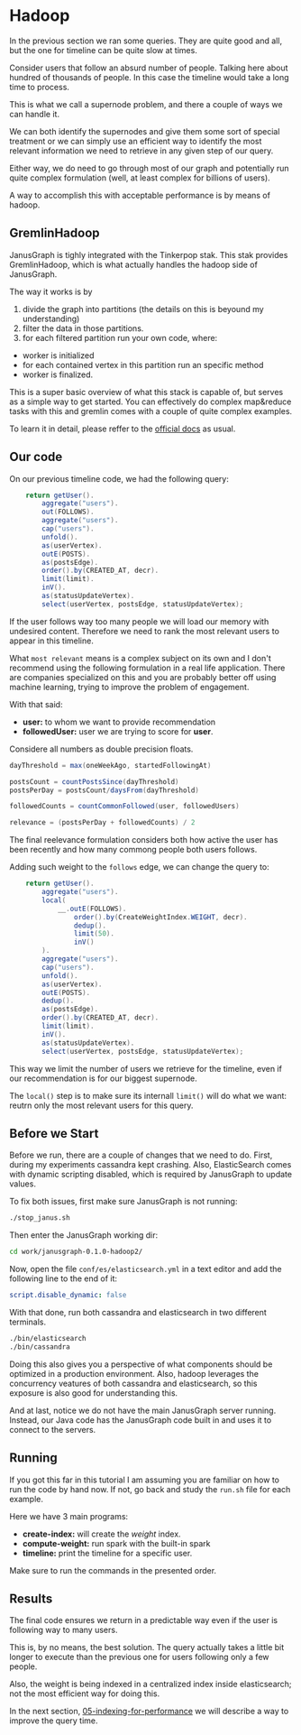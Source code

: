 # Hadoop

In the previous section we ran some queries. They are quite good and all, but
the one for timeline can be quite slow at times.

Consider users that follow an absurd number of people. Talking here about
hundred of thousands of people. In this case the timeline would take a long
time to process.

This is what we call a supernode problem, and there a couple of ways we can
handle it.

We can both identify the supernodes and give them some sort of special
treatment or we can simply use an efficient way to identify the most relevant
information we need to retrieve in any given step of our query.

Either way, we do need to go through most of our graph and potentially run
quite complex formulation (well, at least complex for billions of users).

A way to accomplish this with acceptable performance is by means of hadoop.

##  GremlinHadoop

JanusGraph is tighly integrated with the Tinkerpop stak. This stak provides
GremlinHadoop, which is what actually handles the hadoop side of JanusGraph.

The way it works is by

1. divide the graph into partitions (the details on this is beyound my
   understanding)
2. filter the data in those partitions.
3. for each filtered partition run your own code, where:
  * worker is initialized
  * for each contained vertex in this partition run an specific method
  * worker is finalized.


This is a super basic overview of what this stack is capable of, but serves as
a simple way to get started. You can effectively do complex map&reduce tasks
with this and gremlin comes with a couple of quite complex examples.

To learn it in detail, please reffer to the [official
docs](http://tinkerpop.apache.org/docs/current/reference/#graphcomputer) as
usual.

## Our code

On our previous timeline code, we had the following query:

```java
    return getUser().
        aggregate("users").
        out(FOLLOWS).
        aggregate("users").
        cap("users").
        unfold().
        as(userVertex).
        outE(POSTS).
        as(postsEdge).
        order().by(CREATED_AT, decr).
        limit(limit).
        inV().
        as(statusUpdateVertex).
        select(userVertex, postsEdge, statusUpdateVertex);
```

If the user follows way too many people we will load our memory with undesired
content. Therefore we need to rank the most relevant users to appear in this
timeline.

What `most relevant` means is a complex subject on its own and I don't
recommend using the following formulation in a real life application. There are
companies specialized on this and you are probably better off using machine
learning, trying to improve the problem of engagement.

With that said:

* **user:** to whom we want to provide recommendation
* **followedUser:** user we are trying to score for **user**.

Considere all numbers as double precision floats.

```java
dayThreshold = max(oneWeekAgo, startedFollowingAt)

postsCount = countPostsSince(dayThreshold)
postsPerDay = postsCount/daysFrom(dayThreshold)

followedCounts = countCommonFollowed(user, followedUsers)

relevance = (postsPerDay + followedCounts) / 2
```

The final reelevance formulation considers both how active the user has been
recently and how many commong people both users follows.


Adding such weight to the `follows` edge, we can change the query to:


```java
    return getUser().
        aggregate("users").
        local(
            __.outE(FOLLOWS).
                order().by(CreateWeightIndex.WEIGHT, decr).
                dedup().
                limit(50).
                inV()
        ).
        aggregate("users").
        cap("users").
        unfold().
        as(userVertex).
        outE(POSTS).
        dedup().
        as(postsEdge).
        order().by(CREATED_AT, decr).
        limit(limit).
        inV().
        as(statusUpdateVertex).
        select(userVertex, postsEdge, statusUpdateVertex);
```

This way we limit the number of users we retrieve for the timeline, even if our
recommendation is for our biggest supernode.

The `local()` step is to make sure its internall `limit()` will do what we want: reutrn only the most relevant users
for this query.


## Before we Start

Before we run, there are a couple of changes that we need to do. First, during
my experiments cassandra kept crashing. Also, ElasticSearch comes with dynamic
scripting disabled, which is required by JanusGraph to update values.

To fix both issues, first make sure JanusGraph is not running:

```bash
./stop_janus.sh
```

Then enter the JanusGraph working dir:

```bash
cd work/janusgraph-0.1.0-hadoop2/
```

Now, open the file `conf/es/elasticsearch.yml` in a text editor and add the
following line to the end of it:

```yml
script.disable_dynamic: false 
```

With that done, run both cassandra and elasticsearch in two different
terminals.

```bash
./bin/elasticsearch
./bin/cassandra
```


Doing this also gives you a perspective of what components should be optimized
in a production environment. Also, hadoop leverages the concurrency veatures of
both cassandra and elasticsearch, so this exposure is also good for
understanding this.

And at last, notice we do not have the main JanusGraph server running. Instead,
our Java code has the JanusGraph code built in and uses it to connect to the
servers.

## Running

If you got this far in this tutorial I am assuming you are familiar on how to
run the code by hand now. If not, go back and study the `run.sh` file for each
example.

Here we have 3 main programs:

* **create-index:** will create the *weight* index.
* **compute-weight:** run spark with the built-in spark
* **timeline:** print the timeline for a specific user.

Make sure to run the commands in the presented order.


## Results

The final code ensures we return in a predictable way even if the user is following way to many users.

This is, by no means, the best solution. The query actually takes a little bit longer to execute than the previous
one for users following only a few people.

Also, the weight is being indexed in a centralized index inside elasticsearch; not the most efficient way for doing this.

In the next section, [05-indexing-for-performance](../05-indexing-for-performance) we will describe a way to improve the
query time.
